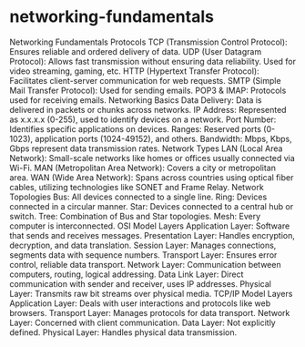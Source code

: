 # networking-fundamentals
Networking Fundamentals
Protocols
TCP (Transmission Control Protocol): Ensures reliable and ordered delivery of data.
UDP (User Datagram Protocol): Allows fast transmission without ensuring data reliability. Used for video streaming, gaming, etc.
HTTP (Hypertext Transfer Protocol): Facilitates client-server communication for web requests.
SMTP (Simple Mail Transfer Protocol): Used for sending emails.
POP3 & IMAP: Protocols used for receiving emails.
Networking Basics
Data Delivery: Data is delivered in packets or chunks across networks.
IP Address: Represented as x.x.x.x (0-255), used to identify devices on a network.
Port Number: Identifies specific applications on devices. Ranges: Reserved ports (0-1023), application ports (1024-49152), and others.
Bandwidth: Mbps, Kbps, Gbps represent data transmission rates.
Network Types
LAN (Local Area Network): Small-scale networks like homes or offices usually connected via Wi-Fi.
MAN (Metropolitan Area Network): Covers a city or metropolitan area.
WAN (Wide Area Network): Spans across countries using optical fiber cables, utilizing technologies like SONET and Frame Relay.
Network Topologies
Bus: All devices connected to a single line.
Ring: Devices connected in a circular manner.
Star: Devices connected to a central hub or switch.
Tree: Combination of Bus and Star topologies.
Mesh: Every computer is interconnected.
OSI Model Layers
Application Layer: Software that sends and receives messages.
Presentation Layer: Handles encryption, decryption, and data translation.
Session Layer: Manages connections, segments data with sequence numbers.
Transport Layer: Ensures error control, reliable data transport.
Network Layer: Communication between computers, routing, logical addressing.
Data Link Layer: Direct communication with sender and receiver, uses IP addresses.
Physical Layer: Transmits raw bit streams over physical media.
TCP/IP Model Layers
Application Layer: Deals with user interactions and protocols like web browsers.
Transport Layer: Manages protocols for data transport.
Network Layer: Concerned with client communication.
Data Layer: Not explicitly defined.
Physical Layer: Handles physical data transmission.
